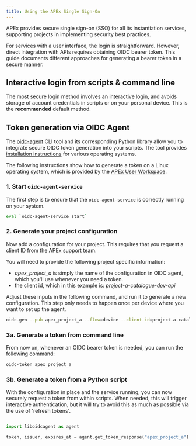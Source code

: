 ```yaml
---
title: Using the APEx Single Sign-On
---
```


APEx provides secure single sign-on (SSO) for all its instantiation services, supporting projects in implementing
security best practices.

For services with a user interface, the login is straightforward. However, direct integration with APIs requires
obtaining OIDC bearer token. This guide documents different approaches for generating a bearer token in a secure
manner.

## Interactive login from scripts & command line

The most secure login method involves an interactive login, and avoids storage of account credentials in scripts or on
your personal device. This is the **recommended** default method.

## Token generation via OIDC Agent

The [oidc-agent](https://github.com/indigo-dc/oidc-agent) CLI tool and its corresponding Python library allow you to
integrate secure OIDC token generation into your scripts. The tool
provides [installation instructions](https://github.com/indigo-dc/oidc-agent?tab=readme-ov-file#installation)
for various operating systems.

The following instructions show how to generate a token on a Linux operating system, which is provided by the [APEx User
Workspace](../instantiation/user_workspace.md).

### 1. Start `oidc-agent-service`

The first step is to ensure that the `oidc-agent-service` is correctly running on your system.

```bash
eval `oidc-agent-service start`
```

### 2. Generate your project configuration

Now add a configuration for your project. This requires that you request a client ID from the APEx support team.

You will need to provide the following project specific information:

* *apex_project_a* is simply the name of the configuration in OIDC agent, which you'll use whenever you need a token.
* the client id, which in this example is: *project-a-catalogue-dev-api*

Adjust these inputs in the following command, and run it to generate a new configuration. This step only needs to
happen once per device where you want to set up the agent.

```bash
oidc-gen --pub apex_project_a --flow=device --client-id=project-a-catalogue-dev-api --iss=https://auth.apex.esa.int/realms/apex --scope=openid --redirect-url=""
```

### 3a. Generate a token from command line

From now on, whenever an OIDC bearer token is needed, you can run the following command:

```bash
oidc-token apex_project_a
```

### 3b. Generate a token from a Python script

With the configuration in place and the service running, you can now securely request a token from within scripts.
When needed, this will trigger interactive authentication, but it will try to avoid this as much as possible via the use
of 'refresh tokens'.

```python

import liboidcagent as agent

token, issuer, expires_at = agent.get_token_response("apex_project_a")
```

